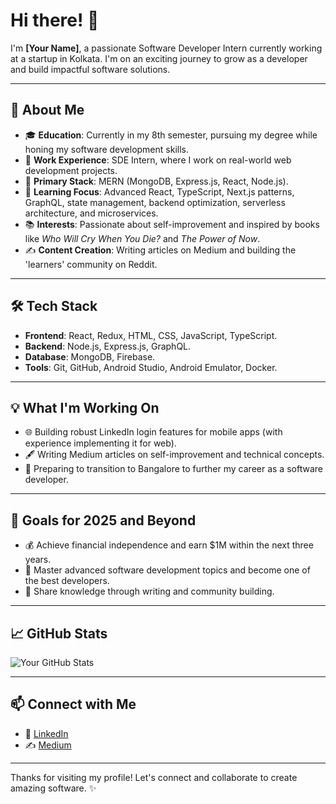 # Hi there! 👋

I'm **[Your Name]**, a passionate Software Developer Intern currently working at a startup in Kolkata. I'm on an exciting journey to grow as a developer and build impactful software solutions.

---

## 🚀 About Me

- 🎓 **Education**: Currently in my 8th semester, pursuing my degree while honing my software development skills.
- 💼 **Work Experience**: SDE Intern, where I work on real-world web development projects.
- 🌟 **Primary Stack**: MERN (MongoDB, Express.js, React, Node.js).
- 🌱 **Learning Focus**: Advanced React, TypeScript, Next.js patterns, GraphQL, state management, backend optimization, serverless architecture, and microservices.
- 📚 **Interests**: Passionate about self-improvement and inspired by books like *Who Will Cry When You Die?* and *The Power of Now*.
- ✍️ **Content Creation**: Writing articles on Medium and building the 'learners' community on Reddit.

---

## 🛠️ Tech Stack

- **Frontend**: React, Redux, HTML, CSS, JavaScript, TypeScript.
- **Backend**: Node.js, Express.js, GraphQL.
- **Database**: MongoDB, Firebase.
- **Tools**: Git, GitHub, Android Studio, Android Emulator, Docker.

---

## 💡 What I'm Working On

- 🌐 Building robust LinkedIn login features for mobile apps (with experience implementing it for web).
- 🖋️ Writing Medium articles on self-improvement and technical concepts.
- 🎯 Preparing to transition to Bangalore to further my career as a software developer.

---

## 🎯 Goals for 2025 and Beyond

- 💰 Achieve financial independence and earn $1M within the next three years.
- 🧠 Master advanced software development topics and become one of the best developers.
- 📝 Share knowledge through writing and community building.

---

## 📈 GitHub Stats

![Your GitHub Stats](https://github-readme-stats.vercel.app/api?username=YourUsername&show_icons=true&theme=radical)

---

## 📫 Connect with Me

- 💼 [LinkedIn]([https://linkedin.com/in/YourHandle](https://www.linkedin.com/in/mihir-raj-chowdhury-02b339245/))
- ✍️ [Medium]([https://medium.com/@YourHandle](https://medium.com/@rajmihir945))


---

Thanks for visiting my profile! Let's connect and collaborate to create amazing software. ✨

